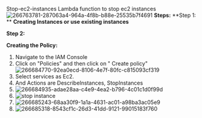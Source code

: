  Stop-ec2-instances
Lambda function to stop  ec2 instances
![266763781-287063a4-964a-4f8b-b88e-25535b7f4691](https://github.com/bloomytech/Stop-ec2-instances/assets/142004482/4d616088-3e4b-4e0b-8c25-50105cb966c4)
**Steps:**
**Step 1: **
**Creating Instances or use existing instances**

**Step 2:**

**Creating the Policy:**
 1. Navigate to the IAM Console
 2. Click on "Policies" and then click on " Create policy"
![266684770-92ea0ecd-8106-4e7f-80fc-c815093cf319](https://github.com/bloomytech/Stop-ec2-instances/assets/142004482/cbe2f9c6-2277-4b8b-894f-1cfcd1057ea7)
 3. Select services as Ec2.
 4. And Actions are DescribeInstances, StopInstances
 5. ![266684935-adae28aa-c4e9-4ea2-b796-4c01c1d0f99d](https://github.com/bloomytech/Stop-ec2-instances/assets/142004482/25609a3f-66a5-4b21-bc86-29ba4d1b0c0b)
 6. ![stop instance](https://github.com/bloomytech/Stop-ec2-instances/assets/142004482/771b6c11-8ce9-43d9-b941-439bebb7ef4d)
 7. ![266685243-68aa30f9-1a1a-4631-ac01-a98ba3ac05e9](https://github.com/bloomytech/Stop-ec2-instances/assets/142004482/e4b55854-5e59-4697-bc7b-194debb4512f)
 8. ![266685318-8543cf1c-26d3-41dd-9121-99015183f760](https://github.com/bloomytech/Stop-ec2-instances/assets/142004482/05e1fd3d-14e7-4db0-9627-e7c2e21e0c45)
